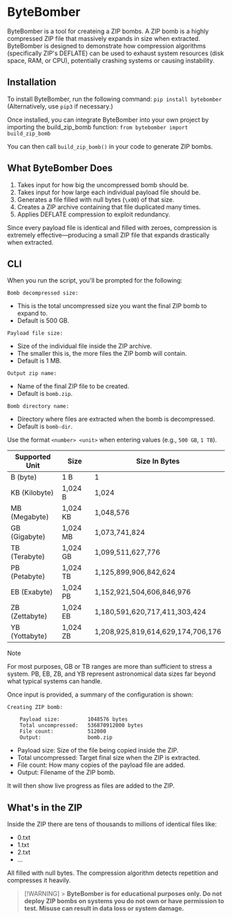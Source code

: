 # ByteBomber

ByteBomber is a tool for createing a ZIP bombs. A ZIP bomb is a highly compressed ZIP file that massively expands in size when extracted. ByteBomber is designed to demonstrate how compression algorithms (specifically ZIP's DEFLATE) can be used to exhaust system resources (disk space, RAM, or CPU), potentially crashing systems or causing instability.

## Installation

To install ByteBomber, run the following command: `pip install bytebomber` (Alternatively, use `pip3` if necessary.)

Once installed, you can integrate ByteBomber into your own project by importing the build_zip_bomb function: `from bytebomber import build_zip_bomb`

You can then call `build_zip_bomb()` in your code to generate ZIP bombs.

## What ByteBomber Does

1. Takes input for how big the uncompressed bomb should be.
2. Takes input for how large each individual payload file should be.
3. Generates a file filled with null bytes (`\x00`) of that size.
4. Creates a ZIP archive containing that file duplicated many times.
5. Applies DEFLATE compression to exploit redundancy.

Since every payload file is identical and filled with zeroes, compression is extremely effective—producing a small ZIP file that expands drastically when extracted.

## CLI

When you run the script, you'll be prompted for the following:

`Bomb decompressed size:`

- This is the total uncompressed size you want the final ZIP bomb to expand to.
- Default is 500 GB.

`Payload file size:`

- Size of the individual file inside the ZIP archive.
- The smaller this is, the more files the ZIP bomb will contain.
- Default is 1 MB.

`Output zip name:`

- Name of the final ZIP file to be created.
- Default is `bomb.zip`.

`Bomb directory name:`

- Directory where files are extracted when the bomb is decompressed.
- Default is `bomb-dir`.

Use the format `<number> <unit>` when entering values (e.g., `500 GB`, `1 TB`).

| Supported Unit | Size     | Size In Bytes                     |
| -------------- | -------- | --------------------------------- |
| B (byte)       | 1 B      | 1                                 |
| KB (Kilobyte)  | 1,024 B  | 1,024                             |
| MB (Megabyte)  | 1,024 KB | 1,048,576                         |
| GB (Gigabyte)  | 1,024 MB | 1,073,741,824                     |
| TB (Terabyte)  | 1,024 GB | 1,099,511,627,776                 |
| PB (Petabyte)  | 1,024 TB | 1,125,899,906,842,624             |
| EB (Exabyte)   | 1,024 PB | 1,152,921,504,606,846,976         |
| ZB (Zettabyte) | 1,024 EB | 1,180,591,620,717,411,303,424     |
| YB (Yottabyte) | 1,024 ZB | 1,208,925,819,614,629,174,706,176 |

> [!NOTE]
> For most purposes, GB or TB ranges are more than sufficient to stress a system. PB, EB, ZB, and YB represent astronomical data sizes far beyond what typical systems can handle.

Once input is provided, a summary of the configuration is shown:

```
Creating ZIP bomb:

    Payload size:         1048576 bytes
    Total uncompressed:   536870912000 bytes
    File count:           512000
    Output:               bomb.zip
```

- Payload size: Size of the file being copied inside the ZIP.
- Total uncompressed: Target final size when the ZIP is extracted.
- File count: How many copies of the payload file are added.
- Output: Filename of the ZIP bomb.

It will then show live progress as files are added to the ZIP.

## What's in the ZIP

Inside the ZIP there are tens of thousands to millions of identical files like:

- 0.txt
- 1.txt
- 2.txt
- ...

All filled with null bytes. The compression algorithm detects repetition and compresses it heavily.

> [!WARNING] > **ByteBomber is for educational purposes only. Do not deploy ZIP bombs on systems you do not own or have permission to test. Misuse can result in data loss or system damage.**
